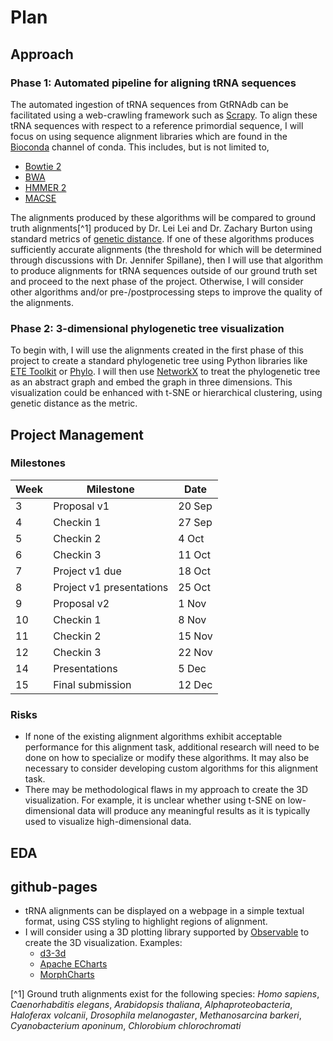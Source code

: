 # Plan

## Approach

### Phase 1: Automated pipeline for aligning tRNA sequences

The automated ingestion of tRNA sequences from GtRNAdb can be facilitated using a web-crawling framework such as [Scrapy](https://scrapy.org/). To align these tRNA sequences with respect to a reference primordial sequence, I will focus on using sequence alignment libraries which are found in the [Bioconda](https://bioconda.github.io/) channel of conda. This includes, but is not limited to,

* [Bowtie 2](https://bowtie-bio.sourceforge.net/bowtie2/index.shtml)
* [BWA](https://bio-bwa.sourceforge.net/)
* [HMMER 2](http://hmmer.org/documentation.html)
* [MACSE](https://www.agap-ge2pop.org/macse/)

The alignments produced by these algorithms will be compared to ground truth alignments[^1] produced by Dr. Lei Lei and Dr. Zachary Burton using standard metrics of [genetic distance](https://www.sciencedirect.com/topics/immunology-and-microbiology/genetic-distance). If one of these algorithms produces sufficiently accurate alignments (the threshold for which will be determined through discussions with Dr. Jennifer Spillane), then I will use that algorithm to produce alignments for tRNA sequences outside of our ground truth set and proceed to the next phase of the project. Otherwise, I will consider other algorithms and/or pre-/postprocessing steps to improve the quality of the alignments.

### Phase 2: 3-dimensional phylogenetic tree visualization

To begin with, I will use the alignments created in the first phase of this project to create a standard phylogenetic tree using Python libraries like [ETE Toolkit](http://etetoolkit.org/) or [Phylo](https://biopython.org/wiki/Phylo). I will then use [NetworkX](https://networkx.org/documentation/stable/index.html) to treat the phylogenetic tree as an abstract graph and embed the graph in three dimensions. This visualization could be enhanced with t-SNE or hierarchical clustering, using genetic distance as the metric.

## Project Management

### Milestones

| Week | Milestone                 | Date   |
| ---  | ---                       | ---    |
| 3    | Proposal v1               | 20 Sep |
| 4    | Checkin 1                 | 27 Sep |
| 5    | Checkin 2                 |  4 Oct |
| 6    | Checkin 3                 | 11 Oct |
| 7    | Project v1 due            | 18 Oct |
| 8    | Project v1 presentations  | 25 Oct |
| 9    | Proposal v2               |  1 Nov |
| 10   | Checkin 1                 |  8 Nov |
| 11   | Checkin 2                 | 15 Nov |
| 12   | Checkin 3                 | 22 Nov |
| 14   | Presentations             |  5 Dec |
| 15   | Final submission          | 12 Dec |

### Risks

* If none of the existing alignment algorithms exhibit acceptable performance for this alignment task, additional research will need to be done on how to specialize or modify these algorithms. It may also be necessary to consider developing custom algorithms for this alignment task.
* There may be methodological flaws in my approach to create the 3D visualization. For example, it is unclear whether using t-SNE on low-dimensional data will produce any meaningful results as it is typically used to visualize high-dimensional data.

## EDA

## github-pages

* tRNA alignments can be displayed on a webpage in a simple textual format, using CSS styling to highlight regions of alignment.
* I will consider using a 3D plotting library supported by [Observable](https://observablehq.com/) to create the 3D visualization. Examples:
  * [d3-3d](https://github.com/Niekes/d3-3d)
  * [Apache ECharts](https://echarts.apache.org/examples/en/editor.html?c=scatter3D-dataset&gl=1)
  * [MorphCharts](https://morphcharts.com/#getting-started-layouts-scatter)

[^1] Ground truth alignments exist for the following species: *Homo sapiens*, *Caenorhabditis elegans*, *Arabidopsis thaliana*, *Alphaproteobacteria*, *Haloferax volcanii*, *Drosophila melanogaster*, *Methanosarcina barkeri*, *Cyanobacterium aponinum*, *Chlorobium chlorochromati*
